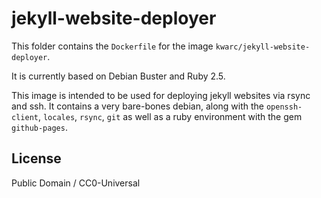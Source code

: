 # jekyll-website-deployer

This folder contains the `Dockerfile` for the image `kwarc/jekyll-website-deployer`. 

It is currently based on Debian Buster and Ruby 2.5.  

This image is intended to be used for deploying jekyll websites via rsync and ssh. 
It contains a very bare-bones debian, along with the `openssh-client`, `locales`, `rsync`, `git` as well as a ruby environment with the gem `github-pages`. 

## License

Public Domain / CC0-Universal